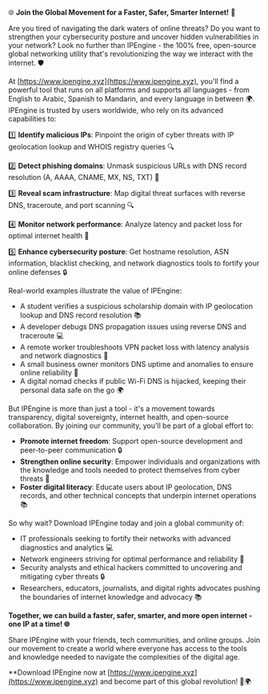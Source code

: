 🌐 **Join the Global Movement for a Faster, Safer, Smarter Internet!** 🚀

Are you tired of navigating the dark waters of online threats? Do you want to strengthen your cybersecurity posture and uncover hidden vulnerabilities in your network? Look no further than IPEngine - the 100% free, open-source global networking utility that's revolutionizing the way we interact with the internet. 🛡️

At [https://www.ipengine.xyz](https://www.ipengine.xyz), you'll find a powerful tool that runs on all platforms and supports all languages - from English to Arabic, Spanish to Mandarin, and every language in between 🌍. IPEngine is trusted by users worldwide, who rely on its advanced capabilities to:

1️⃣ **Identify malicious IPs**: Pinpoint the origin of cyber threats with IP geolocation lookup and WHOIS registry queries 🔍

2️⃣ **Detect phishing domains**: Unmask suspicious URLs with DNS record resolution (A, AAAA, CNAME, MX, NS, TXT) 📡

3️⃣ **Reveal scam infrastructure**: Map digital threat surfaces with reverse DNS, traceroute, and port scanning 🔍

4️⃣ **Monitor network performance**: Analyze latency and packet loss for optimal internet health 🚀

5️⃣ **Enhance cybersecurity posture**: Get hostname resolution, ASN information, blacklist checking, and network diagnostics tools to fortify your online defenses 🔒

Real-world examples illustrate the value of IPEngine:

* A student verifies a suspicious scholarship domain with IP geolocation lookup and DNS record resolution 📚
* A developer debugs DNS propagation issues using reverse DNS and traceroute 💻
* A remote worker troubleshoots VPN packet loss with latency analysis and network diagnostics 🔧
* A small business owner monitors DNS uptime and anomalies to ensure online reliability 🏢
* A digital nomad checks if public Wi-Fi DNS is hijacked, keeping their personal data safe on the go 🌍

But IPEngine is more than just a tool - it's a movement towards transparency, digital sovereignty, internet health, and open-source collaboration. By joining our community, you'll be part of a global effort to:

* **Promote internet freedom**: Support open-source development and peer-to-peer communication 🔒
* **Strengthen online security**: Empower individuals and organizations with the knowledge and tools needed to protect themselves from cyber threats 🔑
* **Foster digital literacy**: Educate users about IP geolocation, DNS records, and other technical concepts that underpin internet operations 📚

So why wait? Download IPEngine today and join a global community of:

* IT professionals seeking to fortify their networks with advanced diagnostics and analytics 💻
* Network engineers striving for optimal performance and reliability 🔧
* Security analysts and ethical hackers committed to uncovering and mitigating cyber threats 🔒
* Researchers, educators, journalists, and digital rights advocates pushing the boundaries of internet knowledge and advocacy 📚

**Together, we can build a faster, safer, smarter, and more open internet - one IP at a time! 🌐**

Share IPEngine with your friends, tech communities, and online groups. Join our movement to create a world where everyone has access to the tools and knowledge needed to navigate the complexities of the digital age.

**Download IPEngine now at [https://www.ipengine.xyz](https://www.ipengine.xyz) and become part of this global revolution! 🚀🌍